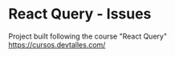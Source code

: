 # React Query - Issues


Project built following the course "React Query"
https://cursos.devtalles.com/
